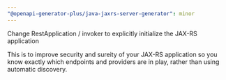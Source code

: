 ```yaml
---
"@openapi-generator-plus/java-jaxrs-server-generator": minor
---
```


Change RestApplication / invoker to explicitly initialize the JAX-RS application

This is to improve security and sureity of your JAX-RS application so you know exactly which
endpoints and providers are in play, rather than using automatic discovery.
